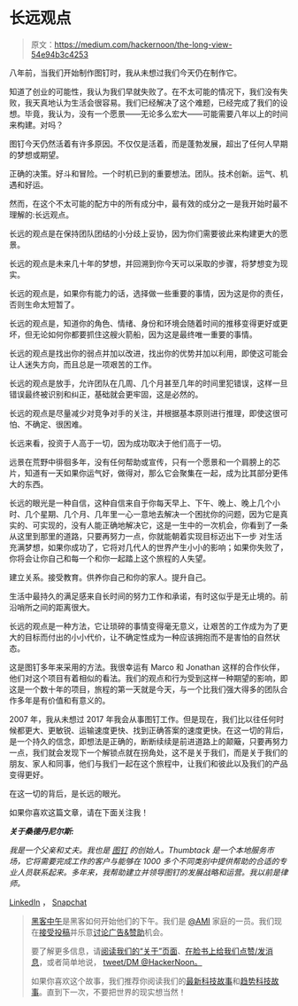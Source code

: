 # 长远观点

> 原文：<https://medium.com/hackernoon/the-long-view-54e94b3c4253>

八年前，当我们开始制作图钉时，我从未想过我们今天仍在制作它。

知道了创业的可能性，我认为我们早就失败了。在不太可能的情况下，我们没有失败，我天真地认为生活会很容易。我们已经解决了这个难题，已经完成了我们的设想。毕竟，我认为，没有一个愿景——无论多么宏大——可能需要八年以上的时间来构建。对吗？

图钉今天仍然活着有许多原因。不仅仅是活着，而是蓬勃发展，超出了任何人早期的梦想或期望。

正确的决策。好斗和冒险。一个时机已到的重要想法。团队。技术创新。运气、机遇和好运。

然而，在这个不太可能的配方中的所有成分中，最有效的成分之一是我开始时最不理解的:长远观点。

长远的观点是在保持团队团结的小分歧上妥协，因为你们需要彼此来构建更大的愿景。

长远的观点是未来几十年的梦想，并回溯到你今天可以采取的步骤，将梦想变为现实。

长远的观点是，如果你有能力的话，选择做一些重要的事情，因为这是你的责任，否则生命太短暂了。

长远的观点是，知道你的角色、情绪、身份和环境会随着时间的推移变得更好或更坏，但无论如何你都要抓住这艘火箭船，因为这是最终唯一重要的事情。

长远的观点是找出你的弱点并加以改进，找出你的优势并加以利用，即使这可能会让人迷失方向，而且总是一项艰苦的工作。

长远的观点是放手，允许团队在几周、几个月甚至几年的时间里犯错误，这样一旦错误最终被识别和纠正，基础就会更牢固，这是必然的。

长远的观点是尽量减少对竞争对手的关注，并根据基本原则进行推理，即使这很可怕、不确定、很困难。

长远来看，投资于人高于一切，因为成功取决于他们高于一切。

远景在荒野中徘徊多年，没有任何帮助或宣传，只有一个愿景和一个肩膀上的芯片，知道有一天如果你运气好，做得对，那么它会聚集在一起，成为比其部分更伟大的东西。

长远的眼光是一种自信，这种自信来自于你每天早上、下午、晚上、晚上几个小时、几个星期、几个月、几年里一心一意地去解决一个困扰你的问题，因为它是真实的、可实现的，没有人能正确地解决它，这是一生中的一次机会，你看到了一条从这里到那里的道路，只要再努力一点，你就能朝着实现目标迈出下一步 对生活充满梦想，如果你成功了，它将对几代人的世界产生小小的影响；如果你失败了，你将会让你自己和每一个和你一起踏上这个旅程的人失望。

建立关系。接受教育。供养你自己和你的家人。提升自己。

生活中最持久的满足感来自长时间的努力工作和承诺，有时这似乎是无止境的。前沿哨所之间的距离很大。

长远的观点是一种方法，它让琐碎的事情变得毫无意义，让艰苦的工作成为为了更大的目标而付出的小小代价，让不确定性成为一种应该拥抱而不是害怕的自然状态。

这是图钉多年来采用的方法。我很幸运有 Marco 和 Jonathan 这样的合作伙伴，他们对这个项目有着相似的看法。我们的观点和行为受到这样一种期望的影响，即这是一个数十年的项目，旅程的第一天就是今天，与一个比我们强大得多的团队合作多年是有价值和有意义的。

2007 年，我从未想过 2017 年我会从事图钉工作。但是现在，我们比以往任何时候都更大、更敏锐、运输速度更快、找到正确答案的速度更快。在这一切的背后，是一个持久的信念，即想法是正确的，断断续续是前进道路上的颠簸，只要再努力一点，我们就会发现下一个解锁点就在拐角处，这不是关于我们，而是关于我们的朋友、家人和同事，他们与我们一起在这个旅程中，让我们和彼此以及我们的产品变得更好。

在这一切的背后，是长远的眼光。

如果你喜欢这篇文章，请在下面关注我！

***关于桑德丹尼尔斯:***

*我是一个父亲和丈夫。我也是* [*图钉*](http://www.thumbtack.com) *的创始人。Thumbtack 是一个本地服务市场，它将需要完成工作的客户与能够在 1000 多个不同类别中提供帮助的合适的专业人员联系起来。多年来，我帮助建立并领导图钉的发展战略和运营。我以前是律师。*

[LinkedIn](http://www.linkedin.com/in/sander-daniels) ， [Snapchat](https://www.snapchat.com/add/sanderdaniels)

> [黑客中午](http://bit.ly/Hackernoon)是黑客如何开始他们的下午。我们是 [@AMI](http://bit.ly/atAMIatAMI) 家庭的一员。我们现在[接受投稿](http://bit.ly/hackernoonsubmission)并乐意[讨论广告&赞助](mailto:partners@amipublications.com)机会。
> 
> 要了解更多信息，请[阅读我们的“关于”页面](https://goo.gl/4ofytp)、[在脸书上给我们点赞/发消息](http://bit.ly/HackernoonFB)，或者简单地说， [tweet/DM @HackerNoon。](https://goo.gl/k7XYbx)
> 
> 如果你喜欢这个故事，我们推荐你阅读我们的[最新科技故事](http://bit.ly/hackernoonlatestt)和[趋势科技故事](https://hackernoon.com/trending)。直到下一次，不要把世界的现实想当然！